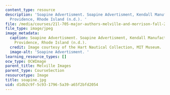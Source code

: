 ```yaml
---
content_type: resource
description: 'Soapine Advertisment. Soapine Advertisment, Kendall Manufacturing Company,
  Providence, Rhode Island (n.d.). '
file: /media/courses/21l-705-major-authors-melville-and-morrison-fall-2003/d1db2c9f5c9317965a39a65f2bfd2054_soapine.jpg
file_type: image/jpeg
image_metadata:
  caption: Soapine Advertisment. Soapine Advertisment, Kendall Manufacturing Company,
    Providence, Rhode Island (n.d.).
  credit: Image courtesy of the Hart Nautical Collection, MIT Museum.
  image-alt: 'Soapine Advertisment. '
learning_resource_types: []
ocw_type: OCWImage
parent_title: Melville Images
parent_type: CourseSection
resourcetype: Image
title: soapine.jpg
uid: d1db2c9f-5c93-1796-5a39-a65f2bfd2054
---
```

